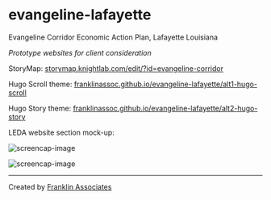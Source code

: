 # evangeline-lafayette
 Evangeline Corridor Economic Action Plan, Lafayette Louisiana

 *Prototype websites for client consideration*
 
 StoryMap: 
 [storymap.knightlab.com/edit/?id=evangeline-corridor](https://storymap.knightlab.com/edit/?id=evangeline-corridor)
 
 Hugo Scroll theme: 
 [franklinassoc.github.io/evangeline-lafayette/alt1-hugo-scroll](https://franklinassoc.github.io/evangeline-lafayette/alt1-hugo-scroll/public/)
 
 Hugo Story theme: 
 [franklinassoc.github.io/evangeline-lafayette/alt2-hugo-story](https://franklinassoc.github.io/evangeline-lafayette/alt2-hugo-story/public/)
 
 LEDA website section mock-up: 
 
 ![screencap-image](https://franklinassoc.github.io/evangeline-lafayette/alt3-LEDA_website/alt-3_in_LEDA_website_v1_Page_1.jpg)
 
  ![screencap-image](https://franklinassoc.github.io/evangeline-lafayette/alt3-LEDA_website/alt-3_in_LEDA_website_v1_Page_2.jpg)
 
 ---
 
 Created by [Franklin Associates](https://www.franklinassociates.com/)
